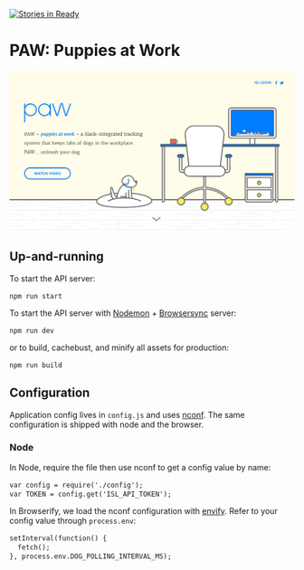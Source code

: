 [![Stories in Ready](https://badge.waffle.io/istrategylabs/paw.png?label=ready&title=Ready)](https://waffle.io/istrategylabs/paw)

# PAW: Puppies at Work

![PAW preview](paw-preview.png)

## Up-and-running

To start the API server:

```
npm run start
```

To start the API server with [Nodemon](https://github.com/remy/nodemon) + [Browsersync](https://github.com/Browsersync/browser-sync) server:

```
npm run dev
```

or to build, cachebust, and minify all assets for production:

```
npm run build
```

## Configuration

Application config lives in `config.js` and uses [nconf](https://github.com/indexzero/nconf).
The same configuration is shipped with node and the browser.

### Node

In Node, require the file then use nconf to get a config value by name:

```
var config = require('./config');
var TOKEN = config.get('ISL_API_TOKEN');
```

In Browserify, we load the nconf configuration with [envify](https://github.com/hughsk/envify/). Refer to your config value through `process.env`:

```
setInterval(function() {
  fetch();
}, process.env.DOG_POLLING_INTERVAL_MS);
```
